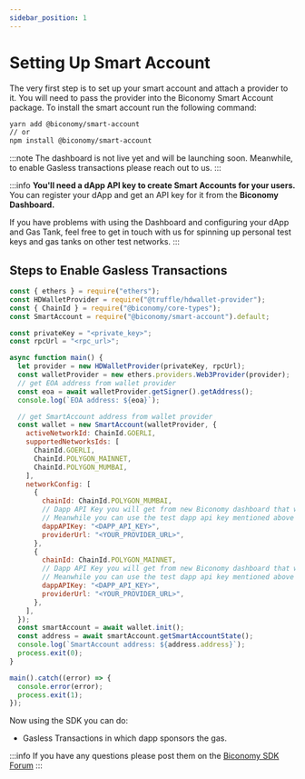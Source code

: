 ```yaml
---
sidebar_position: 1
---
```


# Setting Up Smart Account

The very first step is to set up your smart account and attach a provider to it. You will need to pass the provider into the Biconomy Smart Account package. To install the smart account run the following command:

```bash
yarn add @biconomy/smart-account
// or
npm install @biconomy/smart-account
```

:::note
The dashboard is not live yet and will be launching soon. Meanwhile, to enable Gasless transactions please reach out to us.
:::

:::info
**You'll need a dApp API key to create Smart Accounts for your users.**
You can register your dApp and get an API key for it from the **Biconomy Dashboard.**

If you have problems with using the Dashboard and configuring your dApp and Gas Tank, feel free to get in touch with us for spinning up personal test keys and gas tanks on other test networks.
:::

## Steps to Enable Gasless Transactions

```js
const { ethers } = require("ethers");
const HDWalletProvider = require("@truffle/hdwallet-provider");
const { ChainId } = require("@biconomy/core-types");
const SmartAccount = require("@biconomy/smart-account").default;

const privateKey = "<private_key>";
const rpcUrl = "<rpc_url>";

async function main() {
  let provider = new HDWalletProvider(privateKey, rpcUrl);
  const walletProvider = new ethers.providers.Web3Provider(provider);
  // get EOA address from wallet provider
  const eoa = await walletProvider.getSigner().getAddress();
  console.log(`EOA address: ${eoa}`);

  // get SmartAccount address from wallet provider
  const wallet = new SmartAccount(walletProvider, {
    activeNetworkId: ChainId.GOERLI,
    supportedNetworksIds: [
      ChainId.GOERLI,
      ChainId.POLYGON_MAINNET,
      ChainId.POLYGON_MUMBAI,
    ],
    networkConfig: [
      {
        chainId: ChainId.POLYGON_MUMBAI,
        // Dapp API Key you will get from new Biconomy dashboard that will be live soon
        // Meanwhile you can use the test dapp api key mentioned above
        dappAPIKey: "<DAPP_API_KEY>",
        providerUrl: "<YOUR_PROVIDER_URL>",
      },
      {
        chainId: ChainId.POLYGON_MAINNET,
        // Dapp API Key you will get from new Biconomy dashboard that will be live soon
        // Meanwhile you can use the test dapp api key mentioned above
        dappAPIKey: "<DAPP_API_KEY>",
        providerUrl: "<YOUR_PROVIDER_URL>",
      },
    ],
  });
  const smartAccount = await wallet.init();
  const address = await smartAccount.getSmartAccountState();
  console.log(`SmartAccount address: ${address.address}`);
  process.exit(0);
}

main().catch((error) => {
  console.error(error);
  process.exit(1);
});
```

Now using the SDK you can do:

- Gasless Transactions in which dapp sponsors the gas.

:::info
If you have any questions please post them on the [Biconomy SDK Forum](https://forum.biconomy.io/)
:::
